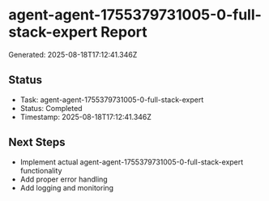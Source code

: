 # agent-agent-1755379731005-0-full-stack-expert Report

Generated: 2025-08-18T17:12:41.346Z

## Status
- Task: agent-agent-1755379731005-0-full-stack-expert
- Status: Completed
- Timestamp: 2025-08-18T17:12:41.346Z

## Next Steps
- Implement actual agent-agent-1755379731005-0-full-stack-expert functionality
- Add proper error handling
- Add logging and monitoring
